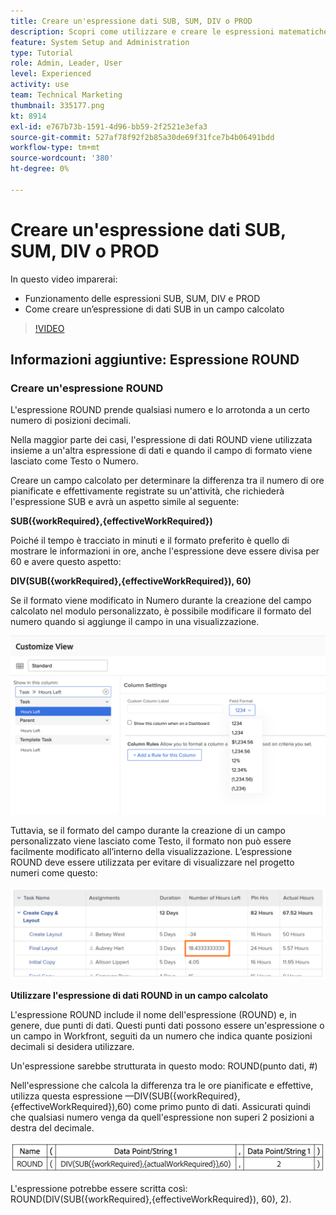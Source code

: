 ```yaml
---
title: Creare un'espressione dati SUB, SUM, DIV o PROD
description: Scopri come utilizzare e creare le espressioni matematiche di base nel campo calcolato a in Adobe [!DNL Workfront].
feature: System Setup and Administration
type: Tutorial
role: Admin, Leader, User
level: Experienced
activity: use
team: Technical Marketing
thumbnail: 335177.png
kt: 8914
exl-id: e767b73b-1591-4d96-bb59-2f2521e3efa3
source-git-commit: 527af78f92f2b85a30de69f31fce7b4b06491bdd
workflow-type: tm+mt
source-wordcount: '380'
ht-degree: 0%

---
```


# Creare un&#39;espressione dati SUB, SUM, DIV o PROD

In questo video imparerai:

* Funzionamento delle espressioni SUB, SUM, DIV e PROD
* Come creare un’espressione di dati SUB in un campo calcolato

>[!VIDEO](https://video.tv.adobe.com/v/335177/?quality=12)

## Informazioni aggiuntive: Espressione ROUND

### Creare un&#39;espressione ROUND

L&#39;espressione ROUND prende qualsiasi numero e lo arrotonda a un certo numero di posizioni decimali.

Nella maggior parte dei casi, l&#39;espressione di dati ROUND viene utilizzata insieme a un&#39;altra espressione di dati e quando il campo di formato viene lasciato come Testo o Numero.

Creare un campo calcolato per determinare la differenza tra il numero di ore pianificate e effettivamente registrate su un&#39;attività, che richiederà l&#39;espressione SUB e avrà un aspetto simile al seguente:

**SUB({workRequired},{effectiveWorkRequired})**

Poiché il tempo è tracciato in minuti e il formato preferito è quello di mostrare le informazioni in ore, anche l&#39;espressione deve essere divisa per 60 e avere questo aspetto:

**DIV(SUB({workRequired},{effectiveWorkRequired}), 60)**

Se il formato viene modificato in Numero durante la creazione del campo calcolato nel modulo personalizzato, è possibile modificare il formato del numero quando si aggiunge il campo in una visualizzazione.

![Bilanciamento del carico di lavoro con rapporto di utilizzo](assets/round01.png)

Tuttavia, se il formato del campo durante la creazione di un campo personalizzato viene lasciato come Testo, il formato non può essere facilmente modificato all’interno della visualizzazione. L’espressione ROUND deve essere utilizzata per evitare di visualizzare nel progetto numeri come questo:

![Bilanciamento del carico di lavoro con rapporto di utilizzo](assets/round02.png)

<b>Utilizzare l&#39;espressione di dati ROUND in un campo calcolato</b>

L&#39;espressione ROUND include il nome dell&#39;espressione (ROUND) e, in genere, due punti di dati. Questi punti dati possono essere un&#39;espressione o un campo in Workfront, seguiti da un numero che indica quante posizioni decimali si desidera utilizzare.

Un&#39;espressione sarebbe strutturata in questo modo: ROUND(punto dati, #)

Nell&#39;espressione che calcola la differenza tra le ore pianificate e effettive, utilizza questa espressione —DIV(SUB({workRequired},{effectiveWorkRequired}),60) come primo punto di dati. Assicurati quindi che qualsiasi numero venga da quell&#39;espressione non superi 2 posizioni a destra del decimale.

![Bilanciamento del carico di lavoro con rapporto di utilizzo](assets/round03.png)

L&#39;espressione potrebbe essere scritta così: ROUND(DIV(SUB({workRequired},{effectiveWorkRequired}), 60), 2).
